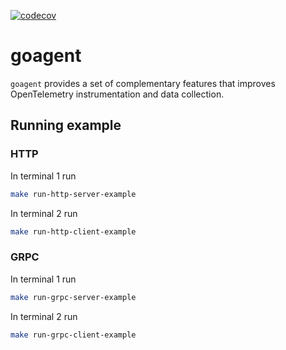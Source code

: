 [![codecov](https://codecov.io/gh/Traceableai/goagent/branch/master/graph/badge.svg?token=MM5BVNGPKE)](https://codecov.io/gh/Traceableai/goagent)

# goagent

`goagent` provides a set of complementary features that improves OpenTelemetry instrumentation and data collection.

## Running example

### HTTP

In terminal 1 run

```bash
make run-http-server-example
```

In terminal 2 run

```bash
make run-http-client-example
```

### GRPC

In terminal 1 run

```bash
make run-grpc-server-example
```

In terminal 2 run

```bash
make run-grpc-client-example
```
